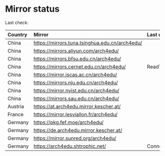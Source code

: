 <script src="./time.js"></script>
# Mirror status
Last check: <script type="text/javascript">localize(1760865710.5927854);</script>

|Country|Mirror|Last update|
|:------|:-----|:----------|
|China|https://mirrors.tuna.tsinghua.edu.cn/arch4edu/|<script type="text/javascript">localize(1760856488);</script>|
|China|https://mirrors.aliyun.com/arch4edu/|<script type="text/javascript">localize(1760812901);</script>|
|China|https://mirrors.bfsu.edu.cn/arch4edu/|<script type="text/javascript">localize(1760812901);</script>|
|China|https://mirrors.cernet.edu.cn/arch4edu/|ReadTimeout|
|China|https://mirror.iscas.ac.cn/arch4edu/|<script type="text/javascript">localize(1760856488);</script>|
|China|https://mirrors.nju.edu.cn/arch4edu/|<script type="text/javascript">localize(1760812901);</script>|
|China|https://mirror.nyist.edu.cn/arch4edu/|<script type="text/javascript">localize(1760812901);</script>|
|China|https://mirrors.sau.edu.cn/arch4edu/|<script type="text/javascript">localize(1756795646);</script>|
|Austria|https://at.arch4edu.mirror.kescher.at/|<script type="text/javascript">localize(1760856488);</script>|
|France|https://mirror.lesviallon.fr/arch4edu/|<script type="text/javascript">localize(1760812901);</script>|
|Germany|https://pkg.fef.moe/arch4edu/|<script type="text/javascript">localize(1760856488);</script>|
|Germany|https://de.arch4edu.mirror.kescher.at/|<script type="text/javascript">localize(1760856488);</script>|
|Germany|https://mirror.sunred.org/arch4edu/|<script type="text/javascript">localize(1760856488);</script>|
|Germany|https://arch4edu.shtrophic.net/|ConnectionError|

<script src="./tablefilter/tablefilter.js"></script>
<script src="./table.js"></script>